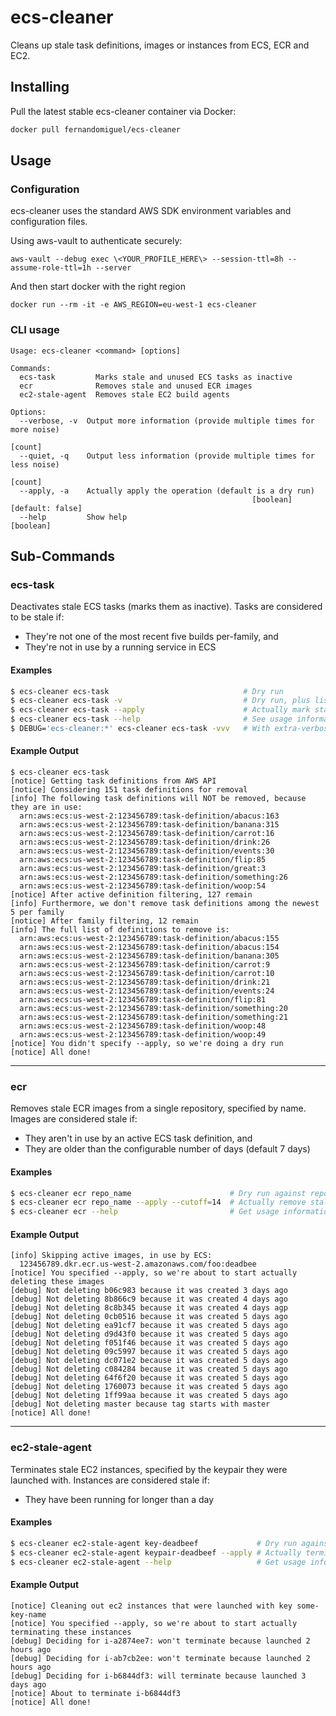 # ecs-cleaner

Cleans up stale task definitions, images or instances from ECS, ECR and EC2.

## Installing

Pull the latest stable ecs-cleaner container via Docker:

```sh
docker pull fernandomiguel/ecs-cleaner
```

## Usage

### Configuration

ecs-cleaner uses the standard AWS SDK environment variables and configuration files.

Using aws-vault to authenticate securely:
```
aws-vault --debug exec \<YOUR_PROFILE_HERE\> --session-ttl=8h --assume-role-ttl=1h --server
```

And then start docker with the right region
```
docker run --rm -it -e AWS_REGION=eu-west-1 ecs-cleaner
```

### CLI usage

```
Usage: ecs-cleaner <command> [options]

Commands:
  ecs-task         Marks stale and unused ECS tasks as inactive
  ecr              Removes stale and unused ECR images
  ec2-stale-agent  Removes stale EC2 build agents

Options:
  --verbose, -v  Output more information (provide multiple times for more noise)
                                                                         [count]
  --quiet, -q    Output less information (provide multiple times for less noise)
                                                                         [count]
  --apply, -a    Actually apply the operation (default is a dry run)
                                                      [boolean] [default: false]
  --help         Show help                                             [boolean]
```

## Sub-Commands

### ecs-task

Deactivates stale ECS tasks (marks them as inactive). Tasks are considered to be stale if:

 * They're not one of the most recent five builds per-family, and
 * They're not in use by a running service in ECS

#### Examples

```sh
$ ecs-cleaner ecs-task                              # Dry run
$ ecs-cleaner ecs-task -v                           # Dry run, plus list out every task considered stale
$ ecs-cleaner ecs-task --apply                      # Actually mark stale tasks as inactive
$ ecs-cleaner ecs-task --help                       # See usage information
$ DEBUG='ecs-cleaner:*' ecs-cleaner ecs-task -vvv   # With extra-verbose debugging output
```

#### Example Output

```
$ ecs-cleaner ecs-task
[notice] Getting task definitions from AWS API
[notice] Considering 151 task definitions for removal
[info] The following task definitions will NOT be removed, because they are in use:
  arn:aws:ecs:us-west-2:123456789:task-definition/abacus:163
  arn:aws:ecs:us-west-2:123456789:task-definition/banana:315
  arn:aws:ecs:us-west-2:123456789:task-definition/carrot:16
  arn:aws:ecs:us-west-2:123456789:task-definition/drink:26
  arn:aws:ecs:us-west-2:123456789:task-definition/events:30
  arn:aws:ecs:us-west-2:123456789:task-definition/flip:85
  arn:aws:ecs:us-west-2:123456789:task-definition/great:3
  arn:aws:ecs:us-west-2:123456789:task-definition/something:26
  arn:aws:ecs:us-west-2:123456789:task-definition/woop:54
[notice] After active definition filtering, 127 remain
[info] Furthermore, we don't remove task definitions among the newest 5 per family
[notice] After family filtering, 12 remain
[info] The full list of definitions to remove is:
  arn:aws:ecs:us-west-2:123456789:task-definition/abacus:155
  arn:aws:ecs:us-west-2:123456789:task-definition/abacus:154
  arn:aws:ecs:us-west-2:123456789:task-definition/banana:305
  arn:aws:ecs:us-west-2:123456789:task-definition/carrot:9
  arn:aws:ecs:us-west-2:123456789:task-definition/carrot:10
  arn:aws:ecs:us-west-2:123456789:task-definition/drink:21
  arn:aws:ecs:us-west-2:123456789:task-definition/events:24
  arn:aws:ecs:us-west-2:123456789:task-definition/flip:81
  arn:aws:ecs:us-west-2:123456789:task-definition/something:20
  arn:aws:ecs:us-west-2:123456789:task-definition/something:21
  arn:aws:ecs:us-west-2:123456789:task-definition/woop:48
  arn:aws:ecs:us-west-2:123456789:task-definition/woop:49
[notice] You didn't specify --apply, so we're doing a dry run
[notice] All done!
```

---

### ecr

Removes stale ECR images from a single repository, specified by name. Images are considered stale if:

  * They aren't in use by an active ECS task definition, and
  * They are older than the configurable number of days (default 7 days)

#### Examples

```sh
$ ecs-cleaner ecr repo_name                      # Dry run against repo_name in $AWS_DEFAULT_REGION
$ ecs-cleaner ecr repo_name --apply --cutoff=14  # Actually remove stale images older than 14 days
$ ecs-cleaner ecr --help                         # Get usage information
```

#### Example Output

```
[info] Skipping active images, in use by ECS:
  123456789.dkr.ecr.us-west-2.amazonaws.com/foo:deadbee
[notice] You specified --apply, so we're about to start actually deleting these images
[debug] Not deleting b06c983 because it was created 3 days ago
[debug] Not deleting 8b866c9 because it was created 4 days ago
[debug] Not deleting 8c8b345 because it was created 4 days agp
[debug] Not deleting 0cb0516 because it was created 5 days ago
[debug] Not deleting ea91cf7 because it was created 5 days ago
[debug] Not deleting d9d43f0 because it was created 5 days ago
[debug] Not deleting f051f46 because it was created 5 days ago
[debug] Not deleting 09c5997 because it was created 5 days ago
[debug] Not deleting dc071e2 because it was created 5 days ago
[debug] Not deleting c084284 because it was created 5 days ago
[debug] Not deleting 64f6f20 because it was created 5 days ago
[debug] Not deleting 1760073 because it was created 5 days ago
[debug] Not deleting 1ff99aa because it was created 5 days ago
[debug] Not deleting master because tag starts with master
[notice] All done!
```

---

### ec2-stale-agent

Terminates stale EC2 instances, specified by the keypair they were launched with. Instances are considered stale if:

  * They have been running for longer than a day

#### Examples

```sh
$ ecs-cleaner ec2-stale-agent key-deadbeef             # Dry run against key keypair-deadbeef in $AWS_DEFAULT_REGION
$ ecs-cleaner ec2-stale-agent keypair-deadbeef --apply # Actually terminate stale instances
$ ecs-cleaner ec2-stale-agent --help                   # Get usage information
```

#### Example Output

```
[notice] Cleaning out ec2 instances that were launched with key some-key-name
[notice] You specified --apply, so we're about to start actually terminating these instances
[debug] Deciding for i-a2874ee7: won't terminate because launched 2 hours ago
[debug] Deciding for i-ab7cb2ee: won't terminate because launched 2 hours ago
[debug] Deciding for i-b6844df3: will terminate because launched 3 days ago
[notice] About to terminate i-b6844df3
[notice] All done!
```
